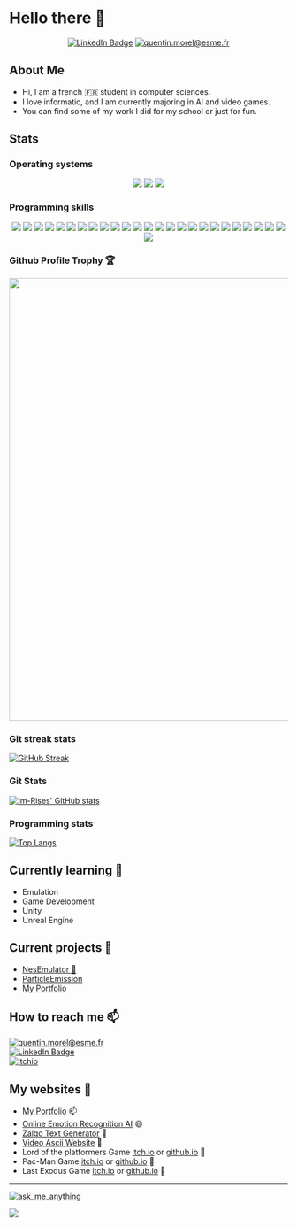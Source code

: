 # Hello there 👋

<!-- Docs for Readme APi display -->
<!-- 
https://github.com/anuraghazra/github-readme-stats
https://dev.to/envoy_/150-badges-for-github-pnk
https://github.com/ryo-ma/github-profile-trophy
https://github-readme-streak-stats.herokuapp.com/demo/?user=Im-Rises&theme=dark&hide_border=true&date_format=&locale=en&properties=background
https://www.profileme.dev/create-profile
-->

<p align="center">
    <a href="https://www.linkedin.com/in/quentin-morel-630b4215a/"><img src="https://img.shields.io/badge/LinkedIn-0077B5?style=for-the-badge&logo=linkedin&logoColor=white" alt="LinkedIn Badge"></a>
    <a href="mailto:quentin.morel@esme.fr"><img src="https://img.shields.io/badge/Microsoft_Outlook-0078D4?style=for-the-badge&logo=microsoft-outlook&logoColor=white" alt="quentin.morel@esme.fr"></a>
</p>

## About Me 

- Hi, I am a french 🇫🇷 student in computer sciences.  
- I love informatic, and I am currently majoring in AI and video games.
- You can find some of my work I did for my school or just for fun.

## Stats

### Operating systems

<p align='center'>
    <img src="https://img.shields.io/badge/Windows-0078D6?style=for-the-badge&logo=windows&logoColor=white">
    <img src="https://img.shields.io/badge/Ubuntu-E95420?style=for-the-badge&logo=ubuntu&logoColor=white">
    <img src="https://img.shields.io/badge/Android-3DDC84?style=for-the-badge&logo=android&logoColor=white">
</p>

### Programming skills

<p align="center">
<img src="https://img.shields.io/badge/GIT-E44C30?style=for-the-badge&logo=git&logoColor=white">
<img src="https://img.shields.io/badge/C-00599C?style=for-the-badge&logo=c&logoColor=white">
<img src="https://img.shields.io/badge/C%2B%2B-00599C?style=for-the-badge&logo=c%2B%2B&logoColor=white">
<img src="https://img.shields.io/badge/C%23-239120?style=for-the-badge&logo=c-sharp&logoColor=white">
<img src="https://img.shields.io/badge/Rust-000000?style=for-the-badge&logo=rust&logoColor=white">
<img src="https://img.shields.io/badge/Python-3776AB?style=for-the-badge&logo=python&logoColor=white">
<img src="https://img.shields.io/badge/Java-ED8B00?style=for-the-badge&logo=java&logoColor=white">
<img src="https://img.shields.io/badge/HTML5-E34F26?style=for-the-badge&logo=html5&logoColor=white">
<img src="https://img.shields.io/badge/Sass-CC6699?style=for-the-badge&logo=sass&logoColor=white">    
<img src="https://img.shields.io/badge/CSS3-1572B6?style=for-the-badge&logo=css3&logoColor=white">
<img src="https://img.shields.io/badge/PHP-777BB4?style=for-the-badge&logo=php&logoColor=white">
<img src="https://img.shields.io/badge/React-20232A?style=for-the-badge&logo=react&logoColor=61DAFB">
<img src="https://img.shields.io/badge/TypeScript-007ACC?style=for-the-badge&logo=typescript&logoColor=white">
<img src="https://img.shields.io/badge/JavaScript-323330?style=for-the-badge&logo=javascript&logoColor=F7DF1E">
<img src="https://camo.githubusercontent.com/6a8b20fc1ddb794223a4367e9335b7b61e493bb0a5f12ee034aa2b73644a12db/68747470733a2f2f696d672e736869656c64732e696f2f62616467652f626c617a6f722d2532333531324244342e7376673f267374796c653d666f722d7468652d6261646765266c6f676f3d626c617a6f72266c6f676f436f6c6f723d7768697465">
<img src="https://img.shields.io/badge/Node.js-43853D?style=for-the-badge&logo=node.js&logoColor=white">
<img src="https://img.shields.io/badge/SQLite-07405E?style=for-the-badge&logo=sqlite&logoColor=white">
<img src="https://img.shields.io/badge/Shell_Script-121011?style=for-the-badge&logo=gnu-bash&logoColor=white">
<img src="https://img.shields.io/badge/Unity-100000?style=for-the-badge&logo=unity&logoColor=white">
<img src="https://img.shields.io/badge/-Unreal%20Engine-313131?style=for-the-badge&logo=unreal-engine&logoColor=white">
<img src="https://img.shields.io/badge/Dart-0175C2?style=for-the-badge&logo=dart&logoColor=white">
<img src="https://img.shields.io/badge/Flutter-02569B?style=for-the-badge&logo=flutter&logoColor=white">
<img src="https://img.shields.io/badge/Markdown-000000?style=for-the-badge&logo=markdown&logoColor=white">
<img src="https://img.shields.io/badge/Overleaf-47A141?style=for-the-badge&logo=Overleaf&logoColor=white">
<img src="https://camo.githubusercontent.com/87f8b4bfb89380f96a10d753be68a6d8d214160f908af4487557b20083ffc601/68747470733a2f2f696d672e736869656c64732e696f2f62616467652f4c615465582d3437413134313f7374796c653d666f722d7468652d6261646765266c6f676f3d4c61546558266c6f676f436f6c6f723d7768697465">    
<img src="https://www.mathworks.com/matlabcentral/images/matlab-file-exchange.svg">
</p>

<!--
### Github commits

<a href="http://www.github.com/Im-Rises"><img src="https://activity-graph.herokuapp.com/graph?username=Im-Rises&bg_color=1a1b27&color=ffffff&line=0891b2&point=ffffff&area_color=1c1917&area=true&hide_border=true&custom_title=GitHub%20Commits%20Graph" alt="GitHub Commits Graph" /></a>
-->

### Github Profile Trophy 🏆

<a href="https://github.com/Im-Rises?tab=repositories">
  <img width=800 src="https://github-profile-trophy.vercel.app/?username=Im-Rises&column=8&theme=gruvbox&no-frame=true"/>
</a>

### Git streak stats

[![GitHub Streak](https://github-readme-streak-stats.herokuapp.com?user=Im-Rises&theme=tokyonight&hide_border=true)](https://github.com/Im-Rises?tab=repositories)

### Git Stats

[![Im-Rises' GitHub stats](https://github-readme-stats.vercel.app/api?username=Im-Rises&show_icons=true&count_private=true&hide_border=true&theme=tokyonight)](https://github.com/Im-Rises)
<!--<img align="center" src="https://github-readme-stats.vercel.app/api?username=Im-Rises&show_icons=true&count_private=true&theme=tokyonight">-->

### Programming stats

[![Top Langs](https://github-readme-stats.vercel.app/api/top-langs/?username=Im-Rises&langs_count=10&hide=Objective-C,html,css,shaderlab,glsl,cmake,hlsl,dart,jupyter%20notebook&layout=compact&hide_border=true&theme=tokyonight)](https://github.com/Im-Rises?tab=repositories)

## Currently learning 🌱

- Emulation
- Game Development
- Unity
- Unreal Engine

## Current projects 🔭

- <a href="https://github.com/Im-Rises/NesEmulator">NesEmulator 👾</a>
- <a href="https://github.com/Im-Rises/ParticleEmission">ParticleEmission</a>
- [My Portfolio](im-rises.github.io)

## How to reach me 📫

<a href="mailto:quentin.morel@esme.fr"><img src="https://img.shields.io/badge/Microsoft_Outlook-0078D4?style=for-the-badge&logo=microsoft-outlook&logoColor=white" alt="quentin.morel@esme.fr"></a>  
<a href="https://www.linkedin.com/in/quentin-morel-630b4215a/"><img src="https://img.shields.io/badge/LinkedIn-0077B5?style=for-the-badge&logo=linkedin&logoColor=white" alt="LinkedIn Badge"></a>  
<a href="https://im-rises.itch.io"><img src="https://img.shields.io/badge/Itch.io-FA5C5C?style=for-the-badge&logo=itchdotio&logoColor=white" alt="itchio"></a>

## My websites 💬

- [My Portfolio](https://im-rises.github.io) 📫
- [Online Emotion Recognition AI](https://github.com/Im-Rises/emotion-recognition-website) 😄
- [Zalgo Text Generator](https://im-rises.github.io/zalgo-generator/) 💬
- [Video Ascii Website](https://im-rises.github.io/video-ascii/) 🤔
- Lord of the platformers Game [itch.io](https://im-rises.itch.io/platformer-king) or [github.io](https://Im-Rises.github.io/platformers-king-game/) 👾
- Pac-Man Game [itch.io](https://im-rises.github.io/PacManUnity/) or [github.io](https://im-rises.itch.io/pac-man-unity) 👾
- Last Exodus Game [itch.io](https://fromiel.itch.io/le-dernier-exode) or [github.io](https://im-rises.github.io/last-exodus-game) 👾

---

<a href="mailto:quentin.morel@esme.fr"><img src="https://img.shields.io/badge/Ask%20me-anything-1abc9c.svg" alt="ask_me_anything"></a>

![](https://komarev.com/ghpvc/?username=Im-Rises)



<!--

## To do
Here are some ideas to get you started:

- 🔭 I’m currently working on ...
- 🌱 I’m currently learning ...
- 👯 I’m looking to collaborate on ...
- 🤔 I’m looking for help with ...
- 💬 Ask me about ...
- 📫 How to reach me: ...
- 😄 Pronouns: ...
- ⚡ Fun fact: ...
- ♾️
-->
